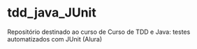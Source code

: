 # tdd_java_JUnit
Repositório destinado ao curso de Curso de TDD e Java: testes automatizados com JUnit (Alura)
